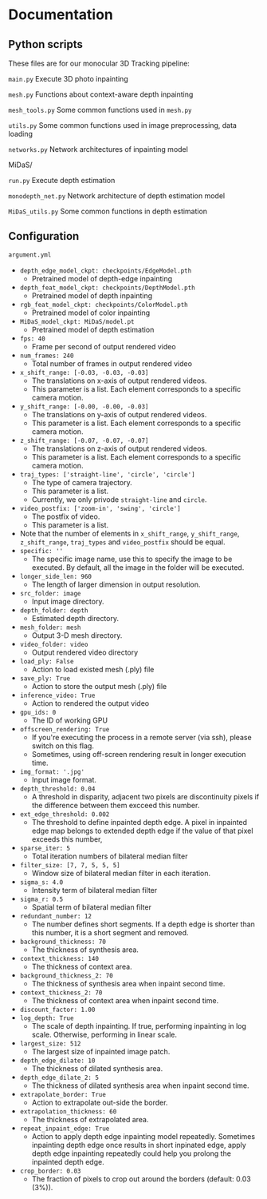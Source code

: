 # Documentation

## Python scripts

These files are for our monocular 3D Tracking pipeline:

`main.py` Execute 3D photo inpainting

`mesh.py` Functions about context-aware depth inpainting

`mesh_tools.py` Some common functions used in `mesh.py`

`utils.py` Some common functions used in image preprocessing, data loading

`networks.py` Network architectures of inpainting model


MiDaS/

`run.py` Execute depth estimation

`monodepth_net.py` Network architecture of depth estimation model

`MiDaS_utils.py` Some common functions in depth estimation


## Configuration

```bash
argument.yml
```

- `depth_edge_model_ckpt: checkpoints/EdgeModel.pth`
    - Pretrained model of depth-edge inpainting
- `depth_feat_model_ckpt: checkpoints/DepthModel.pth`
    - Pretrained model of depth inpainting
- `rgb_feat_model_ckpt: checkpoints/ColorModel.pth`
    - Pretrained model of color inpainting
- `MiDaS_model_ckpt: MiDaS/model.pt`
    - Pretrained model of depth estimation
- `fps: 40`
    - Frame per second of output rendered video
- `num_frames: 240`
    - Total number of frames in output rendered video
- `x_shift_range: [-0.03, -0.03, -0.03]`
    - The translations on x-axis of output rendered videos.
    - This parameter is a list. Each element corresponds to a specific camera motion.
- `y_shift_range: [-0.00, -0.00, -0.03]`
    - The translations on y-axis of output rendered videos.
    - This parameter is a list. Each element corresponds to a specific camera motion.
- `z_shift_range: [-0.07, -0.07, -0.07]`
    - The translations on z-axis of output rendered videos.
    - This parameter is a list. Each element corresponds to a specific camera motion.
- `traj_types: ['straight-line', 'circle', 'circle']`
    - The type of camera trajectory.
    - This parameter is a list.
    - Currently, we only privode `straight-line` and `circle`.
-  `video_postfix: ['zoom-in', 'swing', 'circle']`
    - The postfix of video.
    - This parameter is a list.
- Note that the number of elements in `x_shift_range`,  `y_shift_range`, `z_shift_range`, `traj_types` and `video_postfix` should be equal.
- `specific: '' `
    - The specific image name, use this to specify the image to be executed. By default, all the image in the folder will    be executed.
- `longer_side_len: 960`
    - The length of larger dimension in output resolution.
- `src_folder: image`
    - Input image directory. 
- `depth_folder: depth`
    - Estimated depth directory.
- `mesh_folder: mesh`
    - Output 3-D mesh directory.
- `video_folder: video`
    - Output rendered video directory
- `load_ply: False`
    - Action to load existed mesh (.ply) file
- `save_ply: True`
    - Action to store the output mesh (.ply) file
- `inference_video: True`
    - Action to rendered the output video
- `gpu_ids: 0`
    - The ID of working GPU
- `offscreen_rendering: True`
    - If you're executing the process in a remote server (via ssh), please switch on this flag. 
    - Sometimes, using off-screen rendering result in longer execution time.
- `img_format: '.jpg'`
    - Input image format.
- `depth_threshold: 0.04`
    - A threshold in disparity, adjacent two pixels are discontinuity pixels 
      if the difference between them excceed this number.
- `ext_edge_threshold: 0.002`
    - The threshold to define inpainted depth edge. A pixel in inpainted edge 
      map belongs to extended depth edge if the value of that pixel exceeds this number,
- `sparse_iter: 5`
    - Total iteration numbers of bilateral median filter
- `filter_size: [7, 7, 5, 5, 5]`
    - Window size of bilateral median filter in each iteration.
- `sigma_s: 4.0`
    - Intensity term of bilateral median filter
- `sigma_r: 0.5`
    - Spatial term of bilateral median filter
- `redundant_number: 12`
    - The number defines short segments. If a depth edge is shorter than this number, 
      it is a short segment and removed.
- `background_thickness: 70`
    - The thickness of synthesis area.
- `context_thickness: 140`
    - The thickness of context area.
- `background_thickness_2: 70`
    - The thickness of synthesis area when inpaint second time.
- `context_thickness_2: 70`
    - The thickness of context area when inpaint second time.
- `discount_factor: 1.00`
- `log_depth: True`
    - The scale of depth inpainting. If true, performing inpainting in log scale. 
      Otherwise, performing in linear scale.
- `largest_size: 512`
    - The largest size of inpainted image patch.
- `depth_edge_dilate: 10`
    - The thickness of dilated synthesis area.
- `depth_edge_dilate_2: 5`
    - The thickness of dilated synthesis area when inpaint second time.
- `extrapolate_border: True`
    - Action to extrapolate out-side the border.
- `extrapolation_thickness: 60`
    - The thickness of extrapolated area.
- `repeat_inpaint_edge: True`
    - Action to apply depth edge inpainting model repeatedly. Sometimes inpainting depth 
      edge once results in short inpinated edge, apply depth edge inpainting repeatedly 
      could help you prolong the inpainted depth edge. 
- `crop_border: 0.03`
    - The fraction of pixels to crop out around the borders (default: 0.03 (3%)).
